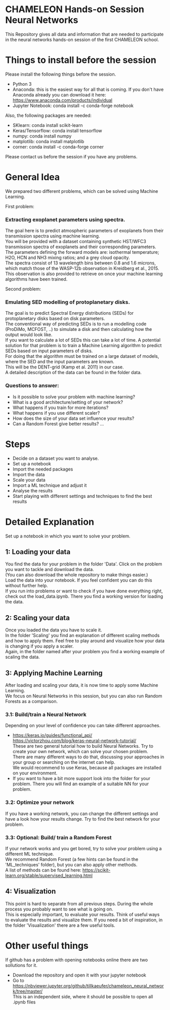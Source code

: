 # CHAMELEON Hands-on Session Neural Networks
This Repository gives all data and information that are needed to participate in the neural networks hands-on session of the first CHAMELEON school.

# Things to install before the session

Please install the following things before the session.

- Python 3
- Anaconda: this is the easiest way for all that is coming. If you don't have Anaconda already you can download it here: https://www.anaconda.com/products/individual </br>
- Jupyter Notebook: conda install -c conda-forge notebook</br> 

Also, the following packages are needed:
- SKlearn: conda install scikit-learn
- Keras/Tensorflow: conda install tensorflow
- numpy: conda install numpy
- matplotlib: conda install matplotlib
- corner: conda install -c conda-forge corner

Please contact us before the session if you have any problems. </br>

# General Idea

We prepared two different problems, which can be solved using Machine Learning. </br>

First problem:</br>
### Extracting exoplanet parameters using spectra.</br>
The goal here is to predict atmospheric parameters of exoplanets from their transmission spectra using machine learning.</br>
You will be provided with a dataset containing synthetic HST/WFC3 transmission spectra of exoplanets and their corresponding parameters.</br>
The parameters defining the forward models are: isothermal temperature; H2O, HCN and NH3 mixing ratios; and a grey cloud opacity.</br>
The spectra consist of 13 wavelength bins between 0.8 and 1.6 microns, which match those of the WASP-12b observation in Kreidberg et al., 2015.</br>
This observation is also provided to retrieve on once your machine learning algorithms have been trained.</br>

Second problem: </br>
### Emulating SED modelling of protoplanetary disks. </br>
The goal is to predict Spectral Energy distributions (SEDs) for protoplanetary disks based on disk parameters. </br>
The conventional way of predicting SEDs is to run a modelling code (ProDiMo, MCFOST, ..) to simulate a disk and then calculating how the output would look like.</br>
If you want to calculate a lot of SEDs this can take a lot of time. A potential solution for that problem is to train a Machine Learning algorithm to predict SEDs based on input parameters of disks. </br>
For doing that the algorithm must be trained on a large dataset of models, where the SED and the input parameters are known. </br>
This will be the DENT-grid (Kamp et al. 2011) in our case. </br> 
A detailed description of the data can be found in the folder data. </br>


### Questions to answer:
- Is it possible to solve your problem with machine learning?
- What is a good architecture/setting of your network?
- What happens if you train for more iterations?
- What happens if you use different scaler?
- How does the size of your data set influence your results?
- Can a Random Forest give better results?
...

# Steps
- Decide on a dataset you want to analyse.
- Set up a notebook 
- Import the needed packages
- Import the data
- Scale your data
- Import a ML technique and adjust it
- Analyse the results
- Start playing with different settings and techniques to find the best results

# Detailed Explanation

Set up a notebook in which you want to solve your problem.

## 1: Loading your data

You find the data for your problem in the folder 'Data'. Click on the problem you want to tackle and download the data. </br>
(You can also download the whole repository to make things easier.) </br>
Load the data into your notebook. If you feel confident you can do this without further help. </br>
If you run into problems or want to check if you have done everything right, check out the load_data.ipynb. There you find a working version for loading the data.

## 2: Scaling your data

Once you loaded the data you have to scale it. </br>
In the folder 'Scaling' you find an explanation of different scaling methods and how to apply them.
Feel free to play around and visualize how your data is changing if you apply a scaler. </br>
Again, in the folder named after your problem you find a working example of scaling the data. </br>


## 3: Applying Machine Learning

After loading and scaling your data, it is now time to apply some Machine Learning.</br>
We focus on Neural Networks in this session, but you can also run Random Forests as a comparison.</br>

### 3.1: Build/train a Neural Network

Depending on your level of confidence you can take different approaches.
- https://keras.io/guides/functional_api/ </br>
  https://victorzhou.com/blog/keras-neural-network-tutorial/ </br>
  These are two general tutorial how to build Neural Networks. Try to create your own network, which can solve your chosen problem. </br>
  There are many different ways to do that, discussing your approaches in your group or searching on the internet can help.</br>
  We would recommend to use Keras, because all packages are installed on your environment. </br>
- If you want to have a bit more support look into the folder for your problem. There you will find an example of a suitable NN for your problem.

### 3.2: Optimize your network

If you have a working network, you can change the different settings and have a look how your results change. Try to find the best network for your problem.

### 3.3: Optional: Build/ train a Random Forest

If your network works and you get bored, try to solve your problem using a different ML technique. </br>
We recommend Random Forest (a few hints can be found in the 'ML_techniques' folder), but you can also apply other methods. </br>
A list of methods can be found here: https://scikit-learn.org/stable/supervised_learning.html </br>

## 4: Visualization

This point is hard to separate from all previous steps. During the whole process you probably want to see what is going on. </br>
This is especially important, to evaluate your results. Think of useful ways to evaluate the results and visualize them. If you need a bit of inspiration, in the folder 'Visualization' there are a few useful tools.

# Other useful things

If github has a problem with opening notebooks online there are two sollutions for it.
- Download the repository and open it with your jupyter notebook
- Go to https://nbviewer.jupyter.org/github/tillkaeufer/chameleon_neural_network/tree/master/ </br>
  This is an independent side, where it should be possible to open all .ipynb files
